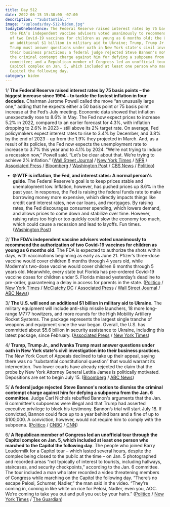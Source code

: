 ```yaml
---
title: Day 512
date: 2022-06-15 15:30:00 -07:00
description: '"Substantial."'
image: "/uploads/day-512-biden.jpg"
todayInOneSentence: The Federal Reserve raised interest rates by 75 basis points;
  the FDA’s independent vaccine advisers voted unanimously to recommend the authorization
  of two Covid-19 vaccines for children as young as 6 months old; the U.S. will send
  an additional $1 billion in military aid to Ukraine; Trump, Trump Jr., and Ivanka
  Trump must answer questions under oath in New York state's civil investigation into
  their business practices; a federal judge rejected Steve Bannon's motion to dismiss
  the criminal contempt charge against him for defying a subpoena from the Jan. 6
  committee; and a Republican member of Congress led an unofficial tour through the
  Capitol complex on Jan. 5, which included at least one person who marched to the
  Capitol the following day.
category: biden
---
```


1/ **The Federal Reserve raised interest rates by 75 basis points – the biggest increase since 1994 – to tackle the fastest inflation in four decades**. Chairman Jerome Powell called the move “an unusually large one,” adding that he expects either a 50 basis point or 75 basis point increase at the Fed’s July meeting. Economic data showed that inflation unexpectedly rose to 8.6% in May. The Fed now expect prices to increase 5.2% in 2022, compared to an earlier forecast for 4.3%, with inflation dropping to 2.6% in 2023 – still above its 2% target rate. On average, Fed policymakers expect interest rates to rise to 3.4% by December, and 3.8% by the end of 2023 – up from the 1.9% they projected in March. And, as a result of its policies, the Fed now expects the unemployment rate to increase to 3.7% this year and to 4.1% by 2024. “We’re not trying to induce a recession now,” Powell said. “Let’s be clear about that. We’re trying to achieve 2% inflation.” ([Wall Street Journal](https://www.wsj.com/articles/fed-raises-rates-by-0-75-percentage-point-largest-increase-since-1994-11655316170?mod=djemalertNEWS) / [New York Times](https://www.nytimes.com/2022/06/15/business/economy/the-federal-reserve-is-set-to-lift-interest-rates-again-as-concern-about-the-economy-grows.html?smid=url-share) / [NPR](https://www.npr.org/2022/06/15/1105026915/federal-reserve-interest-rates-inflation) / [Associated Press](https://apnews.com/article/fed-interest-rates-inflation-be1b698e48327d3a33847be25aba3e3d) / [Bloomberg](https://www.bloomberg.com/news/articles/2022-06-15/fed-hikes-rates-75-basis-points-intensifying-inflation-fight?srnd=premium&sref=MIBMEEoj) / [Washington Post](https://www.washingtonpost.com/us-policy/2022/06/15/fed-rate-hike-inflation/) / [CBS News](https://www.cbsnews.com/news/interest-rate-hike-federal-reserve-inflation-june-2022/) / [Politico](https://www.politico.com/news/2022/06/15/fed-announces-supersized-interest-rate-hike-00039921))

* **🤓 WTF is inflation, the Fed, and interest rates: A normal person's guide**. The Federal Reserve's goal is to keep prices stable and unemployment low. Inflation, however, has pushed prices up 8.6% in the past year. In response, the Fed is raising the federal funds rate to make borrowing money more expensive, which directly impacts things like credit card interest rates, new car loans, and mortgages. By raising rates, the Fed discourages consumer spending, which lowers demand, and allows prices to come down and stabilize over time. However, raising rates too high or too quickly could slow the economy too much, which could cause a recession and lead to layoffs. Fun times. ([Washington Post](https://www.washingtonpost.com/us-policy/2022/06/15/federal-reserve-interest-rates-faq/))

2/ **The FDA’s independent vaccine advisers voted unanimously to recommend the authorization of two Covid-19 vaccines for children as young as 6 months old**. The FDA is expected to authorize the shots within days, with vaccinations beginning as early as June 21. Pfizer’s three-dose vaccine would cover children 6 months through 4 years old, while Moderna's two-dose vaccine would cover children 6 months through 5 years old. Meanwhile, every state but Florida has pre-ordered Covid-19 vaccine doses for children under 5. Florida missed yesterday’s deadline to pre-order, guaranteeing a delay in access for parents in the state. ([Politico](https://www.politico.com/news/2022/06/15/fda-advisers-endorse-emergency-use-of-moderna-covid-19-vaccine-in-babies-toddlers-00039927) / [New York Times](https://www.nytimes.com/2022/06/15/us/politics/covid-vaccine-kids-fda.html?smid=url-share) / [McClatchy DC](https://www.mcclatchydc.com/news/politics-government/white-house/article262537502.html) / [Associated Press](https://apnews.com/article/covid-science-politics-health-us-news-368ca7b4ab393dc48ffa04b5a3171d5b) / [Wall Street Journal](https://www.wsj.com/articles/fda-advisers-to-review-pfizer-moderna-covid-19-vaccines-in-young-children-11655285401?mod=hp_lead_pos2) / [ABC News](https://abcnews.go.com/Health/process-begins-vaccines-kids-remaining-group/story?id=85414734))

3/ **The U.S. will send an additional $1 billion in military aid to Ukraine**. The military equipment will include anti-ship missile launchers, 18 more long-range M777 howitzers, and more rounds for the High Mobility Artillery Rocket Systems. The package represents the largest single tranche of weapons and equipment since the war began. Overall, the U.S. has committed about $5.6 billion in security assistance to Ukraine, including this latest package, since February. ([Associated Press](https://apnews.com/article/russia-ukraine-zelenskyy-sweden-finland-jens-stoltenberg-1feb3640d59b05aceca62766d7d4f74d) / [New York Times](https://www.nytimes.com/2022/06/15/world/europe/us-defense-secretary-lloyd-austin-military-aid-ukraine.html?smid=url-share))

4/ **Trump, Trump Jr., and Ivanka Trump must answer questions under oath in New York state's civil investigation into their business practices**. The New York Court of Appeals declined to take up their appeal, saying there was no “substantial constitutional question” that would warrant its intervention. Two lower courts have already rejected the claim that the probe by New York Attorney General Letitia James is politically motivated. Depositions are set to begin July 15. ([Bloomberg](https://www.bloomberg.com/news/articles/2022-06-14/trump-bid-to-avoid-july-depositions-rebuffed-by-n-y-s-top-court?sref=MIBMEEoj) / [ABC News](https://abcnews.go.com/Politics/donald-trump-eldest-children-give-sworn-depositions-real/story?id=85393089))

5/ **A federal judge rejected Steve Bannon's motion to dismiss the criminal contempt charge against him for defying a subpoena from the Jan. 6 committee**. Judge Carl Nichols rebuffed Bannon's arguments that the Jan. 6 committee's subpoenas were illegal and that Trump had asserted executive privilege to block his testimony. Bannon’s trial will start July 18. If convicted, Bannon could face up to a year behind bars and a fine of up to $100,000. A conviction, however, would not require him to comply with the subpoena. ([Politico](https://www.politico.com/news/2022/06/15/judge-rejects-bannons-effort-to-dismiss-criminal-case-for-defying-jan-6-select-committee-00039888) / [CNBC](https://www.cnbc.com/2022/06/15/federal-judge-wont-dismiss-contempt-charges-against-steve-bannon.html) / [CNN](https://www.cnn.com/2022/06/15/politics/steve-bannon-hearing/))

6/ **A Republican member of Congress led an unofficial tour through the Capitol complex on Jan. 5, which included at least one person who marched to the Capitol the following day**. The people who joined Barry Loudermilk for a Capitol tour – which lasted several hours, despite the complex being closed to the public at the time – on Jan. 5 photographed and recorded areas “not typically of interest to tourists, including hallways, staircases, and security checkpoints,” according to the Jan. 6 committee. The tour included a man who later recorded a video threatening members of Congress while marching on the Capitol the following day. “There’s no escape Pelosi, Schumer, Nadler,” the man said in the video. “They’re coming in, coming in like white on rice for Pelosi, Nadler, even you, AOC. We’re coming to take you out and pull you out by your hairs.” ([Politico](https://www.politico.com/news/2022/06/15/loudermilk-tour-group-photos-00039804) / [New York Times](https://www.nytimes.com/2022/06/15/us/politics/jan-6-loudermilk-tour.html) / [The Guardian](https://www.theguardian.com/us-news/2022/jun/15/barry-loudermilk-tour-photos-security-january-6-attacker))